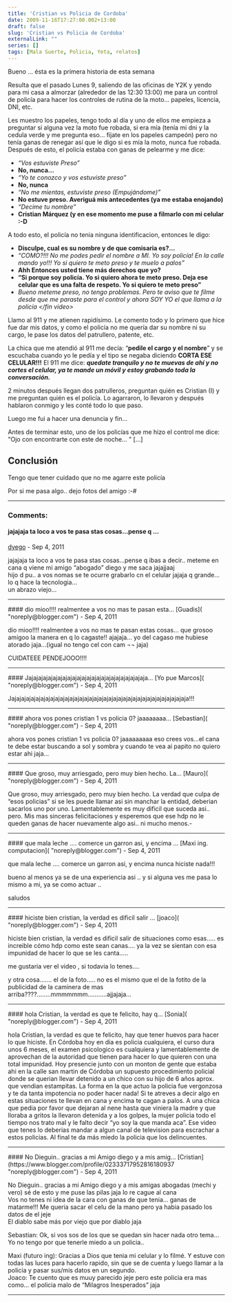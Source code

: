 ```yaml
---
title: 'Cristian vs Policia de Cordoba'
date: 2009-11-16T17:27:00.002+13:00
draft: false
slug: 'Cristian vs Policia de Cordoba'
externalLink: ""
series: []
tags: [Mala Suerte, Policia, Yeta, relatos]
---
```


Bueno … ésta es la primera historia de esta semana  

Resulta que el pasado Lunes 9, saliendo de las oficinas de Y2K y yendo para mi casa a almorzar (alrededor de las 12:30 13:00) me para un control de policía para hacer los controles de rutina de la moto… papeles, licencia, DNI, etc.  
  
Les muestro los papeles, tengo todo al día y uno de ellos me empieza a preguntar si alguna vez la moto fue robada, si era mía (tenía mi dni y la cedula verde y me pregunta eso… fíjate en los papeles campeón) pero no tenía ganas de renegar así que le digo si es mía la moto, nunca fue robada. Después de esto, el policía estaba con ganas de pelearme y me dice:  
  
  

*   _“Vos estuviste Preso”_
*   **No, nunca…**
*   _“Yo te conozco y vos estuviste preso”_
*   **No, nunca**
*   _“No me mientas, estuviste preso (Empujándome)”_
*   **No estuve preso. Averiguá mis antecedentes (ya me estaba enojando)**
*   _“Decime tu nombre”_
*   **Cristian Márquez (y en ese momento me puse a filmarlo con mi celular :-D**

A todo esto, el policía no tenia ninguna identificacion, entonces le digo:  

*   **Disculpe, cual es su nombre y de que comisaria es?...**
*   _“COMO?!!! No me podes pedir el nombre a MI. Yo soy policía! En la calle mando yo!!! Yo si quiero te meto preso y te muelo a palos”_
*   **Ahh Entonces usted tiene más derechos que yo?**
*   **“Si porque soy policía. Yo si quiero ahora te meto preso. Deja ese celular que es una falta de respeto. Yo si quiero te meto preso”**
*   _Bueno meteme preso, no tengo problemas. Pero te aviso que te filme desde que me paraste para el control y ahora SOY YO el que llama a la policía </fin video> <Cara sorprendida Policia>_

Llamo al 911 y me atienen rapidísimo. Le comento todo y lo primero que hice fue dar mis datos, y como el policía no me quería dar su nombre ni su cargo, le pase los datos del patrullero, patente, etc.

  
La chica que me atendió al 911 me decía: “**pedile el cargo y el nombre**” y se escuchaba cuando yo le pedía y el tipo se negaba diciendo **CORTA ESE CELULAR!!!** El 911 me dice: _**quedate tranquilo y no te muevas de ahí y no cortes el celular, ya te mande un móvil y estoy grabando toda la conversación.**_  
  
2 minutos después llegan dos patrulleros, preguntan quién es Cristian (I) y me preguntan quién es el policía. Lo agarraron, lo llevaron y después hablaron conmigo y les conté todo lo que paso.  
  
Luego me fui a hacer una denuncia y fin…  
  
Antes de terminar esto, uno de los policías que me hizo el control me dice: "Ojo con encontrarte con este de noche… " \[…\]  
  
## Conclusión  
  
Tengo que tener cuidado que no me agarre este policía  
  
Por si me pasa algo.. dejo fotos del amigo :-#

---
### Comments:
#### jajajaja ta loco a vos te pasa stas cosas…pense q ...
[dyego]( "noreply@blogger.com") - <time datetime="2011-09-16T10:43:13.309+12:00">Sep 4, 2011</time>

jajajaja ta loco a vos te pasa stas cosas…pense q ibas a decir.. meteme en cana q viene mi amigo “abogado” diego y me saca jajajjaaj  
hijo d pu.. a vos nomas se te ocurre grabarlo cn el celular jajaja q grande… lo q hace la tecnologia…  
un abrazo viejo…
<hr />
#### dio mioo!!!! realmentee a vos no mas te pasan esta...
[Guadis]( "noreply@blogger.com") - <time datetime="2011-09-16T10:43:44.196+12:00">Sep 4, 2011</time>

dio mioo!!!! realmentee a vos no mas te pasan estas cosas… que grosoo amigoo la manera en q lo cagaste!! ajajaja… yo del cagaso me hubiese atorado jaja…(igual no tengo cel con cam ¬¬ jaja)  
  
CUIDATEEE PENDEJOOO!!!!
<hr />
#### Jajajajajajajajajajajajajajajajajajajajajajajajaja...
[Yo pue Marcos]( "noreply@blogger.com") - <time datetime="2011-09-16T10:44:10.244+12:00">Sep 4, 2011</time>

Jajajajajajajajajajajajajajajajajajajajajajajajajajajajajajajajajajajajaja!!!
<hr />
#### ahora vos pones cristian 1 vs policia 0? jaaaaaaaa...
[Sebastian]( "noreply@blogger.com") - <time datetime="2011-09-16T10:44:34.635+12:00">Sep 4, 2011</time>

ahora vos pones cristian 1 vs policia 0? jaaaaaaaaa eso crees vos…el cana te debe estar buscando a sol y sombra y cuando te vea ai papito no quiero estar ahi jaja…
<hr />
#### Que groso, muy arriesgado, pero muy bien hecho. La...
[Mauro]( "noreply@blogger.com") - <time datetime="2011-09-16T10:45:03.649+12:00">Sep 4, 2011</time>

Que groso, muy arriesgado, pero muy bien hecho. La verdad que culpa de “esos policias” si se les puede llamar asi sin manchar la entidad, deberian sacarlos uno por uno. Lamentablemente es muy dificil que suceda asi.. pero. Mis mas sinceras felicitaciones y esperemos que ese hdp no le queden ganas de hacer nuevamente algo asi.. ni mucho menos.-
<hr />
#### que mala leche …. comerce un garron asi, y encima ...
[Maxi ing. computacion]( "noreply@blogger.com") - <time datetime="2011-09-16T10:45:29.194+12:00">Sep 4, 2011</time>

que mala leche …. comerce un garron asi, y encima nunca hiciste nada!!!  
  
bueno al menos ya se de una experiencia asi .. y si alguna ves me pasa lo mismo a mi, ya se como actuar ..  
  
saludos
<hr />
#### hiciste bien cristian, la verdad es dificil salir ...
[joaco]( "noreply@blogger.com") - <time datetime="2011-09-16T10:45:55.659+12:00">Sep 4, 2011</time>

hiciste bien cristian, la verdad es dificil salir de situaciones como esas….. es increible cómo hdp como este sean canas…. ya la vez se sientan con esa impunidad de hacer lo que se les canta…..  
  
me gustaria ver el video , si todavia lo tenes….  
  
y otra cosa……. el de la foto….. no es el mismo que el de la fotito de la publicidad de la caminera de mas arriba????……..mmmmmmm………..ajjajaja…
<hr />
#### hola Cristian, la verdad es que te felicito, hay q...
[Sonia]( "noreply@blogger.com") - <time datetime="2011-09-16T10:46:15.617+12:00">Sep 4, 2011</time>

hola Cristian, la verdad es que te felicito, hay que tener huevos para hacer lo que hiciste. En Córdoba hoy en dia es policia cualquiera, el curso dura unos 6 meses, el examen psicologico es cualquiera y lamentablemente de aprovechan de la autoridad que tienen para hacer lo que quieren con una total impunidad. Hoy presencie junto con un monton de gente que estaba ahi en la calle san martin de Córdoba un supuesto procedimiento policial donde se querian llevar detenido a un chico con su hijo de 6 años aprox. que vendian estampitas. La forma en la que actuo la policia fue vergonzosa y te da tanta impotencia no poder hacer nada! Si te atreves a decir algo en estas situaciones te llevan en cana y encima te cagan a palos. A una chica que pedia por favor que dejaran al nene hasta que viniera la madre y que lloraba a gritos la llevaron detenida y a los golpes, la mujer policia todo el tiempo nos trato mal y le falto decir “yo soy la que manda aca”. Ese video que tenes lo deberias mandar a algun canal de television para escrachar a estos policias. Al final te da más miedo la policia que los delincuentes.
<hr />
#### No Dieguin.. gracias a mi Amigo diego y a mis amig...
[Cristian](https://www.blogger.com/profile/02333717952816180937 "noreply@blogger.com") - <time datetime="2011-09-16T10:49:38.891+12:00">Sep 4, 2011</time>

No Dieguin.. gracias a mi Amigo diego y a mis amigas abogadas (mechi y vero) sé de esto y me puse las pilas jaja lo re cague al cana  
Vos no tenes ni idea de la cara con ganas de que tenia… ganas de matarme!!! Me queria sacar el celu de la mano pero ya habia pasado los datos de el jeje  
El diablo sabe más por viejo que por diablo jaja  
  
Sebastian: Ok, si vos sos de los que se quedan sin hacer nada otro tema…  
Yo no tengo por que tenerle miedo a un policia..  
  
Maxi (futuro ing): Gracias a Dios que tenia mi celular y lo filmé. Y estuve con todas las luces para hacerlo rapido, sin que se de cuenta y luego llamar a la policia y pasar sus/mis datos en un segundo.  
Joaco: Te cuento que es muuy parecido jeje pero este policia era mas como… el policia malo de “Milagros Inesperados” jaja
<hr />
